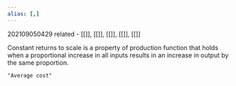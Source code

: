 ```yaml
---
alias: [,]
---
```

202109050429
related - [[]], [[]], [[]], [[]], [[]]

Constant returns to scale
is a property of production function that holds when a proportional increase in all inputs results in an increase in output by the same proportion.

```query
"Average cost"
```

